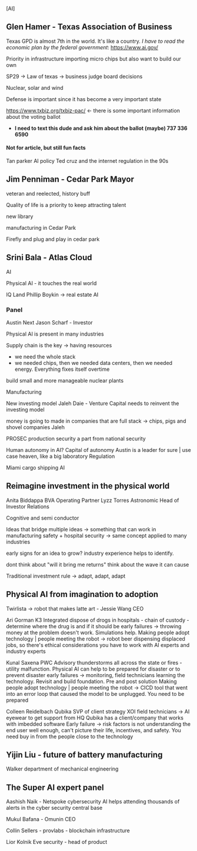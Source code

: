 [AI]
## Glen Hamer - Texas Association of Business
Texas GPD is almost 7th in the world. It's like a country. 
*I have to read the economic plan by the federal government*: https://www.ai.gov/

Priority in infrastructure
importing micro chips but also want to build our own

SP29 -> Law of texas -> business judge board decisions 

Nuclear, solar and wind 

Defense is important since it has become a very important state 

https://www.txbiz.org/txbiz-pac/ <- there is some important information about the voting ballot 
- **I need to text this dude and ask him about the ballot (maybe) 737 336 6590**

#### Not for article, but still fun facts
Tan parker AI policy 
Ted cruz and the internet regulation in the 90s 


## Jim Penniman - Cedar Park Mayor 
veteran and reelected, history buff 

Quality of life is a priority to keep attracting talent 

new library 

manufacturing in Cedar Park 

Firefly and plug and play  in cedar park 

## Srini Bala - Atlas Cloud
AI 


Physical AI - it touches the real world 

IQ Land Phillip Boykin -> real estate AI 
### Panel
Austin Next Jason Scharf - Investor

Physical AI is present in many industries 

Supply chain is the key -> having resources 
- we need the whole stack 
- we needed chips, then we needed data centers, then we needed energy. Everything fixes itself overtime 

build small and more manageable nuclear plants 

Manufacturing 

New investing model Jaleh Daie - Venture Capital needs to reinvent the investing model 

money is going to made in companies that are full stack -> chips, pigs and shovel companies  Jaleh 

PROSEC production security a part from national security 


Human autonomy in AI? Capital of autonomy 
Austin is a leader for sure | use case heaven, like a big laboratory 
Regulation 

Miami cargo shipping AI 

## Reimagine investment in the physical world
Anita Biddappa BVA Operating Partner 
Lyzz Torres Astronomic Head of Investor Relations 

Cognitive and semi conductor 

Ideas that bridge multiple ideas -> something that can work in manufacturing safety + hospital security -> same concept applied to many industries 

early signs for an idea to grow? industry experience helps to identify. 

dont think about "will it bring me returns" think about the wave it can cause 

Traditional investment rule -> adapt, adapt, adapt 

## Physical AI from imagination to adoption

Twirlista -> robot that makes latte art - Jessie Wang CEO 

Ari Gorman K3 Integrated 
dispose of drogs in hospitals - chain of custody - determine where the drug is and if it should be 
early failures -> throwing money at the problem doesn't work. Simulations help.
Making people adopt technology | people meeting the robot -> robot beer dispensing displaced jobs, so there's ethical considerations
you have to work with AI experts and industry experts 

Kunal Saxena PWC Advisory 
thunderstorms all across the state or fires - utility malfunction. 
Physical AI can help to be prepared for disaster or to prevent disaster 
early failures -> monitoring, field technicians learning the technology. Revisit and build foundation. Pre and post solution 
Making people adopt technology | people meeting the robot -> CICD tool that went into an error loop that caused the model to be unplugged. You need to be prepared 


Colleen Reidelbach Qubika SVP of client strategy 
XOI field technicians -> AI eyewear to get support from HQ 
Qubika has a client/company that works with imbedded software 
Early failure -> risk factors is not understanding the end user well enough, can't picture their life, incentives, and safety. You need buy in from the people close to the technology 

## Yijin Liu - future of battery manufacturing 
Walker department of mechanical engineering 


## The Super AI expert panel 
Aashish Naik - Netspoke cybersecurity 
AI helps attending thousands of alerts in the cyber security central base

Mukul Bafana - Omunin CEO

Collin Sellers - provlabs - blockchain infrastructure 

Lior Kolnik Eve security - head of product

